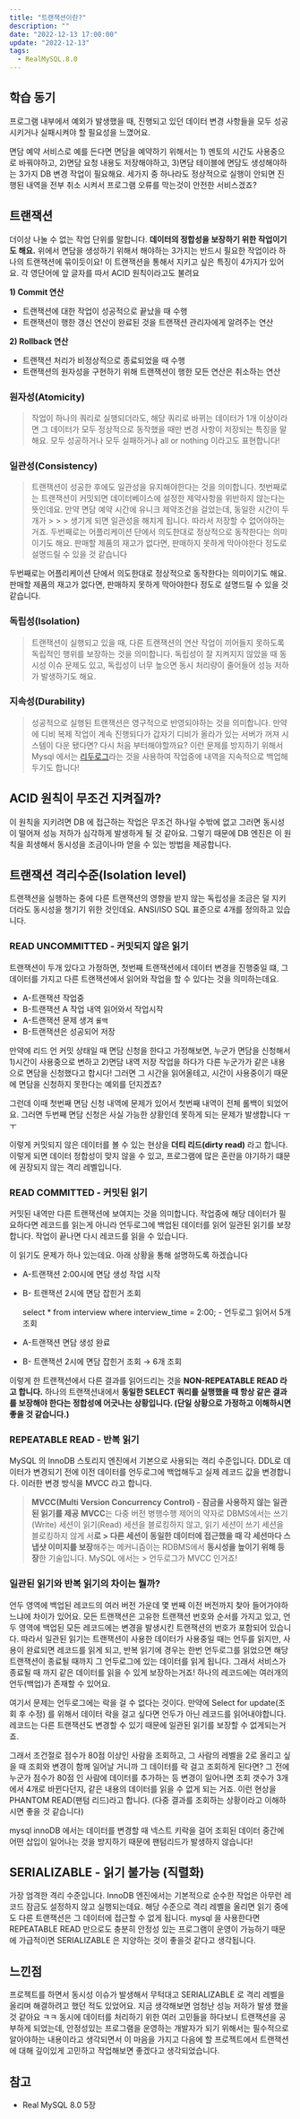 ```yaml
---
title: "트랜잭션이란?"
description: ""
date: "2022-12-13 17:00:00"
update: "2022-12-13"
tags:
  - RealMySQL.8.0
---
```



## 학습 동기

프로그램 내부에서 예외가 발생했을 때, 진행되고 있던 데이터 변경 사항들을 모두 성공시키거나 실패시켜야 할 필요성을 느꼈어요. 

면담 예약 서비스로 예를 든다면  면담을 예약하기 위해서는 1) 멘토의 시간도 사용중으로 바꿔야하고, 2)면담 요청 내용도 저장해야하고, 3)면담 테이블에 면담도 생성해야하는 3가지 DB 변경 작업이 필요해요. 세가지 중 하나라도 정상적으로 실행이 안되면 진행된 내역을 전부 취소 시켜서 프로그램 오류를 막는것이 안전한 서비스겠죠? 

## 트랜잭션

더이상 나눌 수 없는 작업 단위를 말합니다. **데이터의 정합성을 보장하기 위한 작업이기도 해요.**  위에서 면담을 생성하기 위해서 해야하는 3가지는 반드시 필요한 작업이라 하나의 트랜잭션에 묶이듯이요!  이 트랜잭션을 통해서 지키고 싶은 특징이 4가지가 있어요.  각 영단어에 앞 글자를 따서 ACID 원칙이라고도 불려요

**1) Commit 연산**

- 트랜잭션에 대한 작업이 성공적으로 끝났을 때 수행
- 트랜잭션이 행한 갱신 연산이 완료된 것을 트랜잭션 관리자에게 알려주는 연산

**2) Rollback 연산**

- 트랜잭션 처리가 비정상적으로 종료되었을 때 수행
- 트랜잭션의 원자성을 구현하기 위해 트랜잭션이 행한 모든 연산은 취소하는 연산

### 원자성(Atomicity)

> 작업이 하나의 쿼리로 실행되더라도, 해당 쿼리로 바뀌는 데이터가 1개 이상이라면 그 데이터가 모두 정상적으로 동작했을 때만 변경 사항이 저장되는 특징을 말해요. 모두 성공하거나 모두 실패하거나 all or nothing 이라고도 표현합니다!
> 

### 일관성(Consistency)

> 트랜잭션이 성공한 후에도 일관성을 유지해야한다는 것을 의미합니다.
> 첫번째로는 트랜잭션이 커밋되면 데이터베이스에 설정한 제약사항을 위반하지 않는다는 뜻인데요. 만약 면담 예약 시간에 유니크 제약조건을 걸었는데, 동일한 시간이 두개가 > > > 생기게 되면 일관성을 해치게 됩니다. 따라서 저장할 수 없어야하는거죠. 
>  두번째로는 어플리케이션 단에서 의도한대로 정상적으로 동작한다는 의미이기도 해요.  판매할 제품의 재고가 없다면, 판매하지 못하게 막아야한다 정도로 설명드릴 수 있을 것 
> 같습니다


 두번째로는 어플리케이션 단에서 의도한대로 정상적으로 동작한다는 의미이기도 해요.  판매할 제품의 재고가 없다면, 판매하지 못하게 막아야한다 정도로 설명드릴 수 있을 것 같습니다. 

### 독립성(Isolation)

> 트랜잭션이 실행되고 있을 때, 다른 트랜잭션의 연산 작업이 끼어들지 못하도록 독립적인 행위를 보장하는 것을 의미합니다. 독립성이 잘 지켜지지 않았을 때 동시성 이슈 문제도 
> 있고, 독립성이 너무 높으면 동시 처리량이 줄어들어 성능 저하가 발생하기도 해요.

### 지속성(Durability)

> 성공적으로 실행된 트랜잭션은 영구적으로 반영되야하는 것을 의미합니다. 만약에 디비 복제 작업이 계속 진행되다가 갑자기 디비가 올라가 있는 서버가 꺼져 시스템이 다운 됐다면? 다시 처음 부터해야할까요? 이런 문제를 방지하기 위해서 Mysql 에서는 [리두로그](https://sudal.site/undo/)라는 것을 사용하여 작업중에 내역을 지속적으로 백업해두기도 합니다!
> 

## ACID 원칙이 무조건 지켜질까?

이 원칙을 지키려면 DB 에 접근하는 작업은 무조건 하나일 수밖에 없고 그러면 동시성이 떨어져 성능 저하가 심각하게 발생하게 될 것 같아요. 그렇기 때문에 DB 엔진은 이 원칙을 희생해서 동시성을 조금이나마 얻을 수 있는 방법을 제공합니다. 

## 트랜잭션 격리수준(Isolation level)

트랜잭션을 실행하는 중에 다른 트랜잭션의 영향을 받지 않는 독립성을 조금은 덜 지키더라도 동시성을 챙기기 위한 것인데요. ANSI/ISO SQL 표준으로 4개를 정의하고 있습니다.

### READ UNCOMMITTED - 커밋되지 않은 읽기

트랜잭션이 두개 있다고 가정하면, 첫번째 트랜잭션에서 데이터 변경을 진행중일 떄, 그 데이터를 가지고 다른 트랜잭션에서 읽어와 작업을 할 수 있다는 것을 의미하는데요. 

- A-트랜잭션 작업중
- B-트랜잭션 A 작업 내역 읽어와서 작업시작
- A-트랜잭션 문제 생겨 `롤백`
- B-트랜잭션은 성공되어 저장

만약에  리드 언 커밋 상태일 때 면담 신청을 한다고 가정해보면, 누군가 면담을 신청해서 1)시간이 사용중으로 변하고 2)면담 내역 저장 작업을 하다가 다른 누군가가 같은 내용으로 면담을 신청했다고 합시다! 그러면 그 시간을 읽어올테고, 시간이 사용중이기 때문에 면담을 신청하지 못한다는 예외를 던지겠죠? 

그런데 이때 첫번째 면담 신청 내역에 문제가 있어서 첫번째 내역이 전체 롤백이 되었어요. 그러면 두번째 면담 신청은 사실 가능한 상황인데 못하게 되는 문제가 발생합니다 ㅜㅜ 

이렇게 커밋되지 않은 데이터를 볼 수 있는 현상을 **더티 리드(dirty read)** 라고 합니다. 이렇게 되면 데이터 정합성이 맞지 않을 수 있고, 프로그램에 많은 혼란을 야기하기 떄문에 권장되지 않는 격리 레벨입니다.

### READ COMMITTED - 커밋된 읽기

커밋된 내역만 다른 트랜잭션에 보여지는 것을 의미합니다.  작업중에 해당 데이터가 필요하다면 레코드를 읽는게 아니라 언두로그에 백업된 데이터를 읽어 일관된 읽기를 보장합니다.  작업이 끝나면 다시 레코드를 읽을 수 있습니다.

이 읽기도 문제가 하나 있는데요.  아래 상황을 통해 설명하도록 하겠습니다

- A-트랜잭션  2:00시에 면담 생성 작업 시작
- B- 트랜잭션 2시에 면담 잡힌거 조회
    
     select * from interview where interview_time = 2:00; - 언두로그 읽어서 5개 조회
    
- A-트랜잭션  면담 생성 완료
- B- 트랜잭션 2시에 면담 잡힌거 조회 → 6개 조회

이렇게 한 트랜잭션에서  다른 결과를 읽어드리는 것을  **NON-REPEATABLE READ 라고 합니다.**  하나의 트랜잭션내에서 **동일한 SELECT 쿼리를 실행했을 때 항상 같은 결과를 보장해야 한다는 정합성에 어긋나는 상황입니다. (단일 상황으로 가정하고 이해하시면 좋을 것 같습니다.)**

### REPEATABLE READ - 반복 읽기

MySQL 의 InnoDB 스토리지 엔진에서 기본으로 사용되는 격리 수준입니다. DDL로 데이터가 변경되기 전에 이전 데이터를 언두로그에 백업해두고 실제 레코드 값을 변경합니다. 이러한 변경 방식을 MVCC 라고 합니다. 

> **MVCC(Multi Version Concurrency Control) - 잠금을 사용하지 않는 일관된 읽기를 제공**
> **MVCC**는 다중 버전 병행수행 제어의 약자로 DBMS에서는 쓰기(Write) 세션이 읽기(Read) 세션을 블로킹하지 않고, 읽기 세션이 쓰기 세션을 블로킹하지 않게 서**로 > 다른 세션이 동일한 데이터에 접근했을 때 각 세션마다 스냅샷 이미지를 보장**해주는 메커니즘이는 RDBMS에서 **동시성을 높이기 위해 등장**한 기술입니다. MySQL 에서는 > 언두로그가 MVCC 인거죠! 


### 일관된 읽기와 반복 읽기의 차이는 뭘까?

언두 영역에 백업된 레코드의 여러 버전 가운데 몇 번째 이전 버전까지 찾아 들어가야하느냐에 차이가 있어요. 모든 트랜잭션은 고유한 트랜잭션 번호와 순서를 가지고 있고, 언두 영역에 백업된 모든 레코드에는 변경을 발생시킨 트랜잭션의 번호가 포함되어 있습니다.  따라서 일관된 읽기는 트랜잭션이 사용한 데이터가 사용중일 때는 언두를 읽지만, 사용이 완료되면 레코드를 읽게 되고, 반복 읽기에 경우는 한번 언두로그를 읽었으면 해당 트랜잭션이 종료될 때까지 그 언두로그에 있는 데이터를 읽게 됩니다. 그래서 서비스가 종료될 때 까지 같은 데이터를 읽을 수 있게 보장하는거죠! 하나의 레코드에는 여러개의 언두(백업)가 존재할 수 있어요.

여기서 문제는 언두로그에는 락을 걸 수 없다는 것이다. 만약에 Select for update(조회 후 수정) 를 위해서 데이터 락을 걸고 싶다면 언두가 아닌 레코드를 읽어내야합니다. 레코드는 다른 트랜잭션도 변경할 수 있기 때문에 일관된 읽기를 보장할 수 없게되는거죠.

그래서 조건절로 점수가 80점 이상인 사람을 조회하고, 그 사람의 레벨을 2로 올리고 싶을 때 조회와 변경이 함께 일어날 거니까 그 데이터를 락 걸고 조회하게 된다면? 그 전에 누군가 점수가 80점 인 사람에 데이터를 추가하는 등 변경이 일어나면 조회 갯수가 3개에서 4개로 바뀐다던지, 같은 내용의 데이터를 읽을 수 없게 되는 거죠. 이런 현상을 PHANTOM READ(팬텀 리드)라고 합니다. (다중 결과를 조회하는 상황이라고 이해하시면 좋을 것 같습니다)

mysql innoDB 에서는 데이터를 변경할 때 넥스트 키락을 걸어 조회된 데이터 중간에 어떤 삽입이 일어나는 것을 방지하기 때문에 팬텀리드가 발생하지 않습니다! 

## SERIALIZABLE - 읽기 불가능 (직렬화)

가장 엄격한 격리 수준입니다.  InnoDB 엔진에서는 기본적으로 순수한 작업은 아무런 레코드 잠금도 설정하지 않고 실행되는데요. 해당 수준으로 격리 레벨을 올리면 읽기 중에도 다른 트랜잭션은 그 데이터에 접근할 수 없게 됩니다.  mysql 을 사용한다면 REPEATABLE READ 만으로도 충분히 안정성 있는 프로그램이 운영이 가능하기 때문에 가급적이면 SERIALIZABLE 은 지양하는 것이 좋을것 같다고 생각됩니다. 

## 느낀점

프로젝트를 하면서 동시성 이슈가 발생해서 무턱대고 SERIALIZABLE 로 격리 레벨을 올리며 해결하려고 했던 적도 있었어요. 지금 생각해보면 엄청난 성능 저하가 발생 했을 것 같아요 ㅋㅋ 동시에 데이터를 처리하기 위한 여러 고민들을 하다보니 트랜잭션을 공부하게 되었는데, 안정성있는 프로그램을 운영하는 개발자가 되기 위해서는 필수적으로 알아야하는 내용이라고 생각되면서 이 마음을 가지고 다음에 할 프로젝트에서 트랜잭션에 대해 깊이있게 고민하고 작업해보면 좋겠다고 생각되었습니다. 

## 참고

- Real MySQL 8.0  5장
